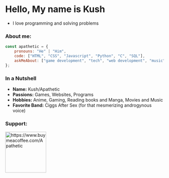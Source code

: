 # Hello, My name is Kush
 - I love programming and solving problems

### About me:
```js
const apathetic = {
    pronouns: "He" | "Him",
    code: ["HTML", "CSS", "Javascript", "Python", "C", "SQL"],
    askMeAbout: ["game development", "tech", "web development", "music", "anime", "movies", "ai"],
};
```

### In a Nutshell

- **Name:** Kush/Apathetic
- **Passions:** Games, Websites, Programs
- **Hobbies:** Anime, Gaming, Reading books and Manga, Movies and Music
- **Favorite Band:** Ciggs After Sex (for that mesmerizing androgynous voice)

<h3 align="left">Support:</h3>
<p>
  <a href="https://www.buymeacoffee.com/Apathetic">
    <img align="left" src="https://cdn.buymeacoffee.com/buttons/v2/default-yellow.png" width="130" alt="https://www.buymeacoffee.com/Apathetic" />
  </a>
</p><br><br>
